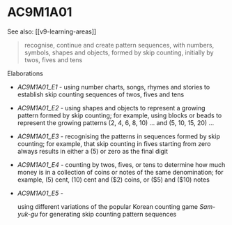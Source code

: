 
# AC9M1A01 

See also: [[v9-learning-areas]]

> recognise, continue and create pattern sequences, with numbers, symbols, shapes and objects, formed by skip counting, initially by twos, fives and tens

Elaborations


- _AC9M1A01_E1_ - using number charts, songs, rhymes and stories to establish skip counting sequences of twos, fives and tens

- _AC9M1A01_E2_ - using shapes and objects to represent a growing pattern formed by skip counting; for example, using blocks or beads to represent the growing patterns \(2, 4, 6, 8, 10\) … and \(5, 10, 15, 20\) …

- _AC9M1A01_E3_ - recognising the patterns in sequences formed by skip counting; for example, that skip counting in fives starting from zero always results in either a \(5\) or zero as the final digit

- _AC9M1A01_E4_ - counting by twos, fives, or tens to determine how much money is in a collection of coins or notes of the same denomination; for example, \(5\) cent, \(10\) cent and \(\$2\) coins, or \(\$5\) and \(\$10\) notes

- _AC9M1A01_E5_ - <p>using different variations of the popular Korean counting game <em>Sam-yuk-gu</em> for generating skip counting pattern sequences</p>
